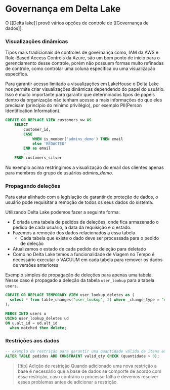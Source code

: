 # Governança em Delta Lake

O [[Delta lake]] provê vários opções de controle de [[Governança de dados]].

### Visualizações dinâmicas

Tipos mais tradicionais de controles de governança como, IAM da AWS e Role-Based Access Controls da Azure, são um bom ponto de início para o gerenciamento desse controle, porém não possuem formas muito refinadas de controle, como controlar uma coluna específica ou uma visualização específica.

Para garantir acesso limitado a visualizações em LakeHouse o Delta Lake nos permite criar visualizações dinâmicas dependendo do papel do usuário. Isso é muito importante para garantir que determinados tipos de papéis dentro da organização não tenham acesso a mais informações do que eles precisam (princípio do mínimo privilégio), por exemplo PII(Person Identification Information).

```sql
CREATE OR REPLACE VIEW customers_vw AS
	SELECT 
		customer_id,
		CASE
			WHEN is_member('admins_demo') THEN email
			else 'REDACTED'
		END as email
		...
	FROM customers_silver
```

No exemplo acima restringimos a visualização do email dos clientes apenas para membros do grupo de usuários *admins_demo*.

### Propagando deleções

Para estar alinhado com a legislação de garantir de proteção de dados, o usuário pode requisitar a remoção de todos os seus dados do sistema.

Utilizando Delta Lake podemos fazer a seguinte forma:

- É criada uma tabela de pedidos de deleções, onde fica armazenado o pedido de cada usuário, a data da requisição e o estado.
- Fazemos a remoção dos dados relacionados a essa tabela
	- Cada tabela que existe o dado deve ser processada para o pedido de deleção
- Atualizamos o estado de cada pedido de deleção para deletado
- Como no Delta Lake temos a funcionalidade de Viagem no Tempo é necessário executar o VACUUM em cada tabela para remover os dados de versões anteriores

Exemplo simples de propagação de deleções para apenas uma tabela. Nesse caso é propagado a deleção da tabela `user_lookup` para a tabela `users`.

```sql
CREATE OR REPLACE TEMPORARY VIEW user_lookup_deletes as (
  select * from table_changes("user_lookup", 2) where _change_type = "delete"
);

MERGE INTO users u
USING user_lookup_deletes ud
ON u.alt_id = ud.alt_id
  when matched then delete;
```

### Restrições aos dados

```sql
-- exemplo de restrição para garantir uma quantidade válida de itens em um pedido de uma loja
ALTER TABLE pedidos ADD CONSTRAINT valid_qty CHECK (quantidade > 0);
```

> [!tip] Adição de restrição
> Quando adicionado uma nova restrição a base é necessário que a base de dados se comporte de acordo com essa restrição, caso contrário o processo falha e devemos resolver esses problemas antes de adicionar a restrição.

